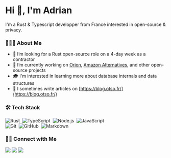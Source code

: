 # Hi 👋, I'm Adrian

I'm a Rust & Typescript developper from France interested in open-source & privacy.

### 👨🏻‍💻 About Me

- 👯 I’m looking for a Rust open-source role on a 4-day week as a contractor
- 🔭 I’m currently working on [Orion](https://github.com/adriantombu/orion), [Amazon Alternatives](https://github.com/amazon-alternatives/extension), and other open-source projects
- 🎓  I'm interested in learning more about database internals and data structures
- 📝 I sometimes write articles on [https://blog.otso.fr/](https://blog.otso.fr/)

### 🛠 Tech Stack

![Rust](https://img.shields.io/badge/-Rust-05122A?style=flat&logo=rust)&nbsp;
![TypeScript](https://img.shields.io/badge/-TypeScript-05122A?style=flat&logo=typescript)&nbsp;
![Node.js](https://img.shields.io/badge/-Node.js-05122A?style=flat&logo=node.js)&nbsp;
![JavaScript](https://img.shields.io/badge/-JavaScript-05122A?style=flat&logo=javascript)\
![Git](https://img.shields.io/badge/-Git-05122A?style=flat&logo=git)&nbsp;
![GitHub](https://img.shields.io/badge/-GitHub-05122A?style=flat&logo=github)&nbsp;
![Markdown](https://img.shields.io/badge/-Markdown-05122A?style=flat&logo=markdown)

### 🤝🏻 Connect with Me

<p>
  <a href="https://github.com/adriantombu"><img src="https://img.shields.io/badge/-adriantombu-100000?style=flat&logo=github&logoColor=white"/></a>
  <a href="https://linkedin.com/in/adriantombu"><img src="https://img.shields.io/badge/-adriantombu-0077B5?style=flat&logo=linkedin&logoColor=white"/></a>
  <a href="https://fosstodon.org/@at"><img src="https://img.shields.io/badge/-at@fosstodon.org-6364ff?style=flat&logo=Mastodon&logoColor=white"/></a>
</p>
